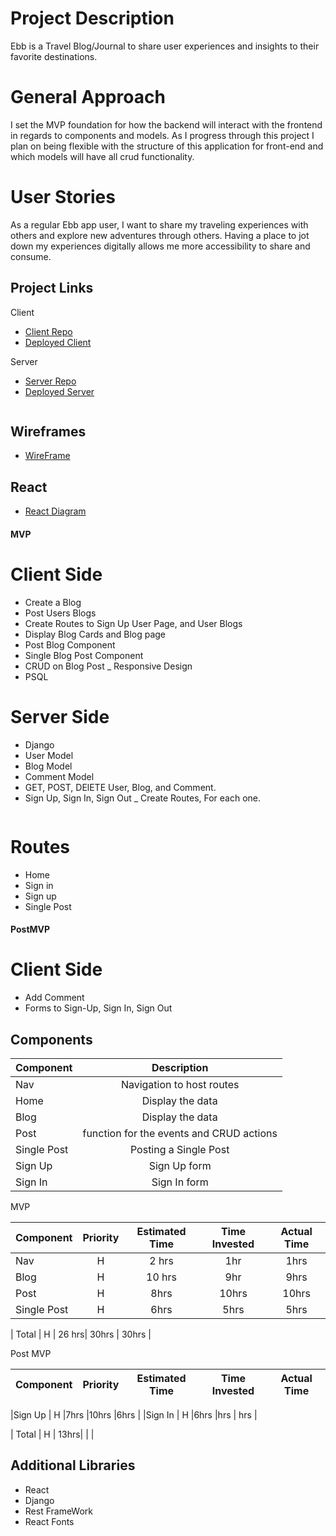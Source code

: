 # Project Description

Ebb is a Travel Blog/Journal to share user experiences and insights to their favorite destinations. 
# General Approach
I set the MVP foundation for how the backend will interact with the frontend in regards to components and models. As I progress through this project I plan on being flexible with the structure of this application for front-end and which models will have all crud functionality.

# User Stories
As a regular Ebb app user, I want to share my traveling experiences with others and explore new adventures through others. Having a place to jot down my experiences digitally allows me more accessibility to share and consume.

## Project Links

Client
- [Client Repo](https://github.com/SeaJerry/ebb_client)
- [Deployed Client](https://seajerry.github.io/ebb_client/#/)

Server
- [Server Repo](https://github.com/SeaJerry/ebb_server)
- [Deployed Server](https://murmuring-inlet-81483.herokuapp.com/posts) 

```
```
## Wireframes

- [WireFrame](https://lucid.app/lucidchart/319b7100-52a0-4e76-aedb-22aec6bb6c55/edit?invitationId=inv_519047c0-c455-43b8-a8c4-8562a1c0052f) 

## React

- [React Diagram](https://lucid.app/lucidchart/6f8cbfe6-bc47-44aa-8e69-cc4ecba3d389/edit?invitationId=inv_e8ee17b1-b942-4ffe-a01b-26fe3e3e336e)

#### MVP 

# Client Side
- Create a Blog 
- Post Users Blogs 
- Create Routes to Sign Up User Page, and User Blogs
- Display Blog Cards and Blog page
- Post Blog Component 
- Single Blog Post Component
- CRUD on Blog Post
_ Responsive Design
- PSQL


# Server Side
- Django 
- User Model
- Blog Model
- Comment Model
- GET, POST, DElETE User, Blog, and Comment.
- Sign Up, Sign In, Sign Out
_ Create Routes, For each one. 

```

```

# Routes
- Home
- Sign in
- Sign up
- Single Post


#### PostMVP 

# Client Side
- Add Comment
- Forms to Sign-Up, Sign In, Sign Out



## Components

| Component | Description | 
| --- | :---: |  
|Nav |Navigation to host routes | 
|Home | Display the data | 
|Blog | Display the data | 
|Post | function for the events and CRUD actions  |
|Single Post | Posting a Single Post  |
|Sign Up | Sign Up form|
|Sign In | Sign In form|


MVP

| Component | Priority | Estimated Time | Time Invested | Actual Time |
| --- | :---: |  :---: | :---: | :---: |
|Nav | H | 2 hrs| 1hr | 1hrs  |
|Blog | H | 10 hrs| 9hr | 9hrs  |
|Post | H| 8hrs| 10hrs | 10hrs  |
|Single Post | H | 6hrs | 5hrs | 5hrs |

| Total | H | 26 hrs| 30hrs  | 30hrs |

Post MVP

| Component | Priority | Estimated Time | Time Invested | Actual Time |
| --- | :---: |  :---: | :---: | :---: |

|Sign Up | H |7hrs |10hrs |6hrs  |
|Sign In | H |6hrs |hrs | hrs  |


| Total | H | 13hrs|  | |

## Additional Libraries
- React
- Django
- Rest FrameWork
- React Fonts



```

```